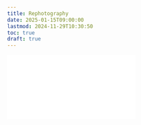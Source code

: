 ```yaml
---
title: Rephotography
date: 2025-01-15T09:00:00
lastmod: 2024-11-29T10:30:50
toc: true
draft: true
---
```


![Link to included file content](../../../..//photography/rephotography.md)
